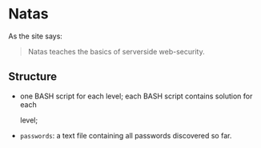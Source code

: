 # Natas

As the site says:

> Natas teaches the basics of serverside web-security.

## Structure

* one BASH script for each level; each BASH script contains solution for each

  level;

* `passwords`: a text file containing all passwords discovered so far.
